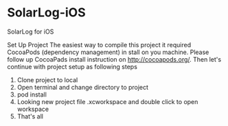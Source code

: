 # SolarLog-iOS
SolarLog for iOS

Set Up Project
The easiest way to compile this project it required CocoaPods (dependency management) in stall on you machine.
Please follow up CocoaPads install instruction on http://cocoapods.org/. 
Then let's continue with project setup as following steps

1. Clone project to local
2. Open terminal and change directory to project
3. pod install 
4. Looking new project file .xcworkspace and double click to open workspace
5. That's all




